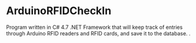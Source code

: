 # ArduinoRFIDCheckIn

Program written in C# 4.7 .NET Framework that will keep track of entries through Arduino RFID readers and RFID cards, and save it to the database.
 .
  
  
